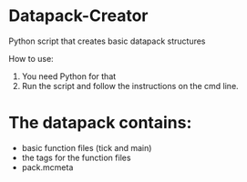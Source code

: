 # Datapack-Creator
Python script that creates basic datapack structures

How to use:
1. You need Python for that
2. Run the script and follow the instructions on the cmd line.

# The datapack contains:
- basic function files (tick and main)
- the tags for the function files
- pack.mcmeta
